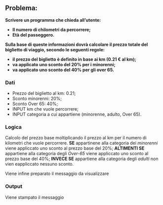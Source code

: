 ## Problema:
**Scrivere un programma che chieda all’utente:**
- **Il numero di chilometri da percorrere;**
- **Età del passeggero.**

**Sulla base di queste informazioni dovrà calcolare il prezzo totale del biglietto di viaggio, secondo le seguenti regole:**
- **il prezzo del biglietto è definito in base ai km (0.21 € al km);**
- **va applicato uno sconto del 20% per i minorenni;**
- **va applicato uno sconto del 40% per gli over 65.**

### Dati

- Prezzo del biglietto al km: 0.21;
- Sconto minorenni: 20%;
- Sconto Over 65: 40%;
- INPUT km che vuole percorrere;
- INPUT categoria a cui appartiene (minorenne, adulto, Over 65).

### Logica

Calcolo del prezzo base moltiplicando il prezzo al km per il numero di kilometri che vuole percorrere.
**SE** appartinene alla categoria dei _minorenni_ viene appliccato uno sconto al prezzo base del 20%;
**ALTIMENTI SE** appartiene alla categoria degli _Over-65_ viene appliccato uno sconto al prezzo base del 40%;
**INVECE SE** appartiene alla categoria degli _adulti_ non vien eappliccato nessuno sconto.

Viene infine preparato il messaggio da visualizzare

### Output

Viene stampato il messaggio
